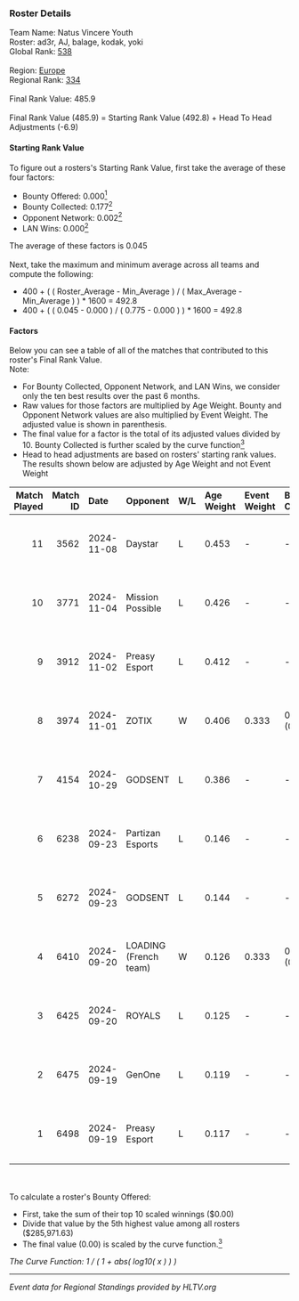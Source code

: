 ### Roster Details<br />
Team Name: Natus Vincere Youth<br />
Roster: ad3r, AJ, balage, kodak, yoki<br />
Global Rank: [538](../../standings_global_2025_02_28.md)<br />
<br />
Region: [Europe]( ../../standings_europe_2025_02_28.md)<br />
Regional Rank: [334]( ../../standings_europe_2025_02_28.md)<br />
<br />
Final Rank Value:  485.9<br />
<br />
Final Rank Value (485.9) = Starting Rank Value (492.8) + Head To Head Adjustments (-6.9)<br />

#### Starting Rank Value<br />
To figure out a rosters's Starting Rank Value, first take the average of these four factors:<br />
- Bounty Offered: 0.000[<sup>1</sup>](#table2)
- Bounty Collected: 0.177[<sup>2</sup>](#table1)
- Opponent Network: 0.002[<sup>2</sup>](#table1)
- LAN Wins: 0.000[<sup>2</sup>](#table1)

The average of these factors is 0.045<br />
<br />
Next, take the maximum and minimum average across all teams and compute the following:<br />
- 400 + ( ( Roster_Average - Min_Average ) / ( Max_Average - Min_Average ) ) * 1600 = 492.8
- 400 + ( ( 0.045 - 0.000 ) / ( 0.775 - 0.000 ) ) * 1600 = 492.8


#### Factors<br />
Below you can see a table of all of the matches that contributed to this roster's Final Rank Value.<br />
Note:<br />

- For Bounty Collected, Opponent Network, and LAN Wins, we consider only the ten best results over the past 6 months.
- Raw values for those factors are multiplied by Age Weight. Bounty and Opponent Network values are also multiplied by Event Weight. The adjusted value is shown in parenthesis.
- The final value for a factor is the total of its adjusted values divided by 10. Bounty Collected is further scaled by the curve function[<sup>3</sup>](#curveFunction)
- Head to head adjustments are based on rosters' starting rank values. The results shown below are adjusted by Age Weight and not Event Weight
<span id="table1"></span><br />


| Match Played | Match ID | Date       | Opponent              | W/L | Age Weight | Event Weight | Bounty Collected | Opponent Network | LAN Wins  | H2H Adj. | Roster                        |
| -: | -: | :- | :- | :- | :- | :- | :- | :- | :- | -: | :- |
|           11 |     3562 | 2024-11-08 | Daystar               | L   | 0.453      | -            | -                | -                | -         |    -4.13 | ad3r, AJ, balage, kodak, yoki |
|           10 |     3771 | 2024-11-04 | Mission Possible      | L   | 0.426      | -            | -                | -                | -         |    -5.60 | ad3r, AJ, balage, kodak, yoki |
|            9 |     3912 | 2024-11-02 | Preasy Esport         | L   | 0.412      | -            | -                | -                | -         |    -1.97 | ad3r, AJ, balage, kodak, Yoki |
|            8 |     3974 | 2024-11-01 | ZOTIX                 | W   | 0.406      | 0.333        | 0.002 (0.000)    | 0.160 (0.022)    | 0 (0.000) |     8.87 | ad3r, AJ, balage, kodak, Yoki |
|            7 |     4154 | 2024-10-29 | GODSENT               | L   | 0.386      | -            | -                | -                | -         |    -3.07 | ad3r, AJ, balage, kodak, Yoki |
|            6 |     6238 | 2024-09-23 | Partizan Esports      | L   | 0.146      | -            | -                | -                | -         |    -0.10 | ad3r, AJ, Balage, kodak, Yoki |
|            5 |     6272 | 2024-09-23 | GODSENT               | L   | 0.144      | -            | -                | -                | -         |    -1.17 | ad3r, AJ, Balage, kodak, Yoki |
|            4 |     6410 | 2024-09-20 | LOADING (French team) | W   | 0.126      | 0.333        | 0.000 (0.000)    | 0.025 (0.001)    | 0 (0.000) |     2.16 | ad3r, AJ, Balage, kodak, Yoki |
|            3 |     6425 | 2024-09-20 | ROYALS                | L   | 0.125      | -            | -                | -                | -         |    -0.94 | ad3r, AJ, Balage, kodak, Yoki |
|            2 |     6475 | 2024-09-19 | GenOne                | L   | 0.119      | -            | -                | -                | -         |    -0.43 | ad3r, AJ, Balage, kodak, Yoki |
|            1 |     6498 | 2024-09-19 | Preasy Esport         | L   | 0.117      | -            | -                | -                | -         |    -0.50 | ad3r, AJ, Balage, kodak, Yoki |

<br />
<span id="table2"></span><br />
To calculate a roster's Bounty Offered:<br />

- First, take the sum of their top 10 scaled winnings ($0.00)
- Divide that value by the 5th highest value among all rosters ($285,971.63)
- The final value (0.00) is scaled by the curve function.[<sup>3</sup>](#curveFunction)

<span id="curveFunction"></span>_The Curve Function: 1 / ( 1 + abs( log10( x ) ) )_<br />

---
_Event data for Regional Standings provided by HLTV.org_<br />
